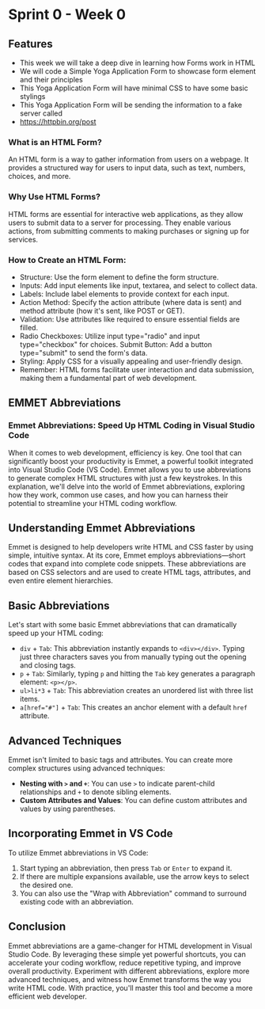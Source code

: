 # Sprint 0 - Week 0

## Features

- This week we will take a deep dive in learning how Forms work in HTML
- We will code a Simple Yoga Application Form to showcase form element and their principles
- This Yoga Application Form will have minimal CSS to have some basic stylings
- This Yoga Application Form will be sending the information to a fake server called
- https://httpbin.org/post

### What is an HTML Form?

An HTML form is a way to gather information from users on a webpage. It provides a structured way for users to input data, such as text, numbers, choices, and more.

### Why Use HTML Forms?

HTML forms are essential for interactive web applications, as they allow users to submit data to a server for processing. They enable various actions, from submitting comments to making purchases or signing up for services.

### How to Create an HTML Form:

- Structure: Use the form element to define the form structure.
- Inputs: Add input elements like input, textarea, and select to collect data.
- Labels: Include label elements to provide context for each input.
- Action Method: Specify the action attribute (where data is sent) and method attribute (how it's sent, like POST or GET).
- Validation: Use attributes like required to ensure essential fields are filled.
- Radio Checkboxes: Utilize input type="radio" and input type="checkbox" for choices.
  Submit Button: Add a button type="submit" to send the form's data.
- Styling: Apply CSS for a visually appealing and user-friendly design.
- Remember: HTML forms facilitate user interaction and data submission, making them a fundamental part of web development.

## EMMET Abbreviations

### Emmet Abbreviations: Speed Up HTML Coding in Visual Studio Code

When it comes to web development, efficiency is key. One tool that can significantly boost your productivity is Emmet, a powerful toolkit integrated into Visual Studio Code (VS Code). Emmet allows you to use abbreviations to generate complex HTML structures with just a few keystrokes. In this explanation, we'll delve into the world of Emmet abbreviations, exploring how they work, common use cases, and how you can harness their potential to streamline your HTML coding workflow.

## Understanding Emmet Abbreviations

Emmet is designed to help developers write HTML and CSS faster by using simple, intuitive syntax. At its core, Emmet employs abbreviations—short codes that expand into complete code snippets. These abbreviations are based on CSS selectors and are used to create HTML tags, attributes, and even entire element hierarchies.

## Basic Abbreviations

Let's start with some basic Emmet abbreviations that can dramatically speed up your HTML coding:

- `div` + `Tab`: This abbreviation instantly expands to `<div></div>`. Typing just three characters saves you from manually typing out the opening and closing tags.
- `p` + `Tab`: Similarly, typing `p` and hitting the `Tab` key generates a paragraph element: `<p></p>`.
- `ul>li*3` + `Tab`: This abbreviation creates an unordered list with three list items.
- `a[href="#"]` + `Tab`: This creates an anchor element with a default `href` attribute.

## Advanced Techniques

Emmet isn't limited to basic tags and attributes. You can create more complex structures using advanced techniques:

- **Nesting with `>` and `+`**: You can use `>` to indicate parent-child relationships and `+` to denote sibling elements.
- **Custom Attributes and Values**: You can define custom attributes and values by using parentheses.

## Incorporating Emmet in VS Code

To utilize Emmet abbreviations in VS Code:

1. Start typing an abbreviation, then press `Tab` or `Enter` to expand it.
2. If there are multiple expansions available, use the arrow keys to select the desired one.
3. You can also use the "Wrap with Abbreviation" command to surround existing code with an abbreviation.

## Conclusion

Emmet abbreviations are a game-changer for HTML development in Visual Studio Code. By leveraging these simple yet powerful shortcuts, you can accelerate your coding workflow, reduce repetitive typing, and improve overall productivity. Experiment with different abbreviations, explore more advanced techniques, and witness how Emmet transforms the way you write HTML code. With practice, you'll master this tool and become a more efficient web developer.
